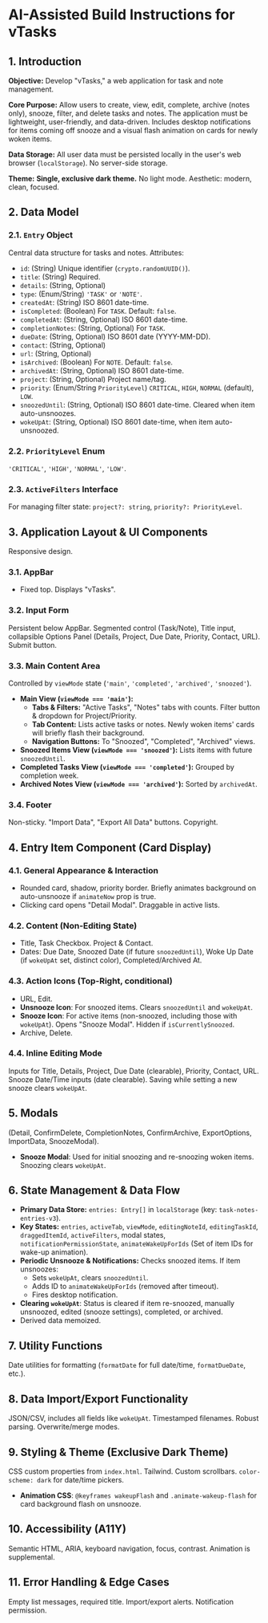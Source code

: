 
# AI-Assisted Build Instructions for vTasks

## 1. Introduction

**Objective:** Develop "vTasks," a web application for task and note management.

**Core Purpose:** Allow users to create, view, edit, complete, archive (notes only), snooze, filter, and delete tasks and notes. The application must be lightweight, user-friendly, and data-driven. Includes desktop notifications for items coming off snooze and a visual flash animation on cards for newly woken items.

**Data Storage:** All user data must be persisted locally in the user's web browser (`localStorage`). No server-side storage.

**Theme:** **Single, exclusive dark theme.** No light mode. Aesthetic: modern, clean, focused.

## 2. Data Model

### 2.1. `Entry` Object
Central data structure for tasks and notes. Attributes:

*   `id`: (String) Unique identifier (`crypto.randomUUID()`).
*   `title`: (String) Required.
*   `details`: (String, Optional)
*   `type`: (Enum/String) `'TASK'` or `'NOTE'`.
*   `createdAt`: (String) ISO 8601 date-time.
*   `isCompleted`: (Boolean) For `TASK`. Default: `false`.
*   `completedAt`: (String, Optional) ISO 8601 date-time.
*   `completionNotes`: (String, Optional) For `TASK`.
*   `dueDate`: (String, Optional) ISO 8601 date (YYYY-MM-DD).
*   `contact`: (String, Optional)
*   `url`: (String, Optional)
*   `isArchived`: (Boolean) For `NOTE`. Default: `false`.
*   `archivedAt`: (String, Optional) ISO 8601 date-time.
*   `project`: (String, Optional) Project name/tag.
*   `priority`: (Enum/String `PriorityLevel`) `CRITICAL`, `HIGH`, `NORMAL` (default), `LOW`.
*   `snoozedUntil`: (String, Optional) ISO 8601 date-time. Cleared when item auto-unsnoozes.
*   `wokeUpAt`: (String, Optional) ISO 8601 date-time, when item auto-unsnoozed.

### 2.2. `PriorityLevel` Enum
`'CRITICAL'`, `'HIGH'`, `'NORMAL'`, `'LOW'`.

### 2.3. `ActiveFilters` Interface
For managing filter state: `project?: string`, `priority?: PriorityLevel`.

## 3. Application Layout & UI Components

Responsive design.

### 3.1. AppBar
*   Fixed top. Displays "vTasks".

### 3.2. Input Form
Persistent below AppBar. Segmented control (Task/Note), Title input, collapsible Options Panel (Details, Project, Due Date, Priority, Contact, URL). Submit button.

### 3.3. Main Content Area
Controlled by `viewMode` state (`'main'`, `'completed'`, `'archived'`, `'snoozed'`).

*   **Main View (`viewMode === 'main'`):**
    *   **Tabs & Filters:** "Active Tasks", "Notes" tabs with counts. Filter button & dropdown for Project/Priority.
    *   **Tab Content:** Lists active tasks or notes. Newly woken items' cards will briefly flash their background.
    *   **Navigation Buttons:** To "Snoozed", "Completed", "Archived" views.
*   **Snoozed Items View (`viewMode === 'snoozed'`):** Lists items with future `snoozedUntil`.
*   **Completed Tasks View (`viewMode === 'completed'`):** Grouped by completion week.
*   **Archived Notes View (`viewMode === 'archived'`):** Sorted by `archivedAt`.

### 3.4. Footer
Non-sticky. "Import Data", "Export All Data" buttons. Copyright.

## 4. Entry Item Component (Card Display)

### 4.1. General Appearance & Interaction
*   Rounded card, shadow, priority border. Briefly animates background on auto-unsnooze if `animateNow` prop is true.
*   Clicking card opens "Detail Modal". Draggable in active lists.

### 4.2. Content (Non-Editing State)
*   Title, Task Checkbox. Project & Contact.
*   Dates: Due Date, Snoozed Date (if future `snoozedUntil`), Woke Up Date (if `wokeUpAt` set, distinct color), Completed/Archived At.

### 4.3. Action Icons (Top-Right, conditional)
*   URL, Edit.
*   **Unsnooze Icon**: For snoozed items. Clears `snoozedUntil` and `wokeUpAt`.
*   **Snooze Icon**: For active items (non-snoozed, including those with `wokeUpAt`). Opens "Snooze Modal". Hidden if `isCurrentlySnoozed`.
*   Archive, Delete.

### 4.4. Inline Editing Mode
Inputs for Title, Details, Project, Due Date (clearable), Priority, Contact, URL. Snooze Date/Time inputs (date clearable). Saving while setting a new snooze clears `wokeUpAt`.

## 5. Modals

(Detail, ConfirmDelete, CompletionNotes, ConfirmArchive, ExportOptions, ImportData, SnoozeModal).
*   **Snooze Modal**: Used for initial snoozing and re-snoozing woken items. Snoozing clears `wokeUpAt`.

## 6. State Management & Data Flow

*   **Primary Data Store:** `entries: Entry[]` in `localStorage` (key: `task-notes-entries-v3`).
*   **Key States:** `entries`, `activeTab`, `viewMode`, `editingNoteId`, `editingTaskId`, `draggedItemId`, `activeFilters`, modal states, `notificationPermissionState`, `animateWakeUpForIds` (Set of item IDs for wake-up animation).
*   **Periodic Unsnooze & Notifications:** Checks snoozed items. If item unsnoozes:
    *   Sets `wokeUpAt`, clears `snoozedUntil`.
    *   Adds ID to `animateWakeUpForIds` (removed after timeout).
    *   Fires desktop notification.
*   **Clearing `wokeUpAt`**: Status is cleared if item re-snoozed, manually unsnoozed, edited (snooze settings), completed, or archived.
*   Derived data memoized.

## 7. Utility Functions

Date utilities for formatting (`formatDate` for full date/time, `formatDueDate`, etc.).

## 8. Data Import/Export Functionality

JSON/CSV, includes all fields like `wokeUpAt`. Timestamped filenames. Robust parsing. Overwrite/merge modes.

## 9. Styling & Theme (Exclusive Dark Theme)

CSS custom properties from `index.html`. Tailwind. Custom scrollbars. `color-scheme: dark` for date/time pickers.
*   **Animation CSS**: `@keyframes wakeupFlash` and `.animate-wakeup-flash` for card background flash on unsnooze.

## 10. Accessibility (A11Y)

Semantic HTML, ARIA, keyboard navigation, focus, contrast. Animation is supplemental.

## 11. Error Handling & Edge Cases

Empty list messages, required title. Import/export alerts. Notification permission.
